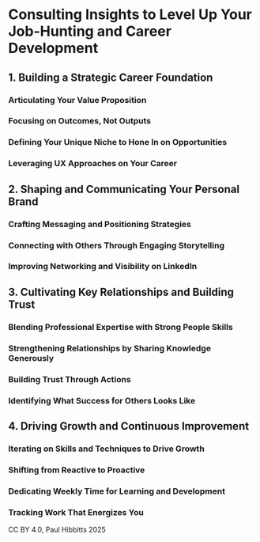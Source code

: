 # Consulting Insights to Level Up Your Job-Hunting and Career Development

## 1. Building a Strategic Career Foundation

### Articulating Your Value Proposition

### Focusing on Outcomes, Not Outputs

### Defining Your Unique Niche to Hone In on Opportunities

### Leveraging UX Approaches on Your Career

## 2. Shaping and Communicating Your Personal Brand

### Crafting Messaging and Positioning Strategies

### Connecting with Others Through Engaging Storytelling

### Improving Networking and Visibility on LinkedIn

## 3. Cultivating Key Relationships and Building Trust

### Blending Professional Expertise with Strong People Skills

### Strengthening Relationships by Sharing Knowledge Generously

### Building Trust Through Actions

### Identifying What Success for Others Looks Like

## 4. Driving Growth and Continuous Improvement

### Iterating on Skills and Techniques to Drive Growth

### Shifting from Reactive to Proactive

### Dedicating Weekly Time for Learning and Development

### Tracking Work That Energizes You

CC BY 4.0, Paul Hibbitts 2025
